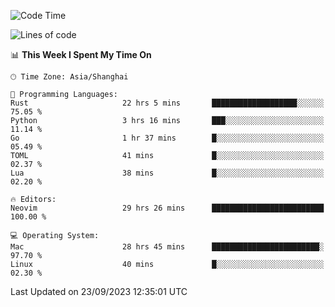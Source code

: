<!--START_SECTION:waka-->
![Code Time](http://img.shields.io/badge/Code%20Time-1%2C618%20hrs%2029%20mins-blue)

![Lines of code](https://img.shields.io/badge/From%20Hello%20World%20I%27ve%20Written-286.1%20thousand%20lines%20of%20code-blue)

📊 **This Week I Spent My Time On** 

```text
🕑︎ Time Zone: Asia/Shanghai

💬 Programming Languages: 
Rust                     22 hrs 5 mins       ███████████████████░░░░░░   75.05 % 
Python                   3 hrs 16 mins       ███░░░░░░░░░░░░░░░░░░░░░░   11.14 % 
Go                       1 hr 37 mins        █░░░░░░░░░░░░░░░░░░░░░░░░   05.49 % 
TOML                     41 mins             █░░░░░░░░░░░░░░░░░░░░░░░░   02.37 % 
Lua                      38 mins             █░░░░░░░░░░░░░░░░░░░░░░░░   02.20 % 

🔥 Editors: 
Neovim                   29 hrs 26 mins      █████████████████████████   100.00 % 

💻 Operating System: 
Mac                      28 hrs 45 mins      ████████████████████████░   97.70 % 
Linux                    40 mins             █░░░░░░░░░░░░░░░░░░░░░░░░   02.30 % 
```


 Last Updated on 23/09/2023 12:35:01 UTC
<!--END_SECTION:waka-->

